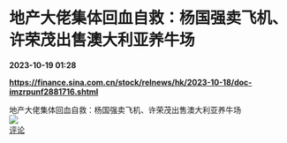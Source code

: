 # 地产大佬集体回血自救：杨国强卖飞机、许荣茂出售澳大利亚养牛场

**2023-10-19 01:28**

**https://finance.sina.com.cn/stock/relnews/hk/2023-10-18/doc-imzrpunf2881716.shtml**

地产大佬集体回血自救：杨国强卖飞机、许荣茂出售澳大利亚养牛场  
![](https://img3.chouti.com/CHOUTI_231019_B66657E46D594392BA65519281EC652F.jpg)  
[评论](https://m.chouti.com/link/40332481)
